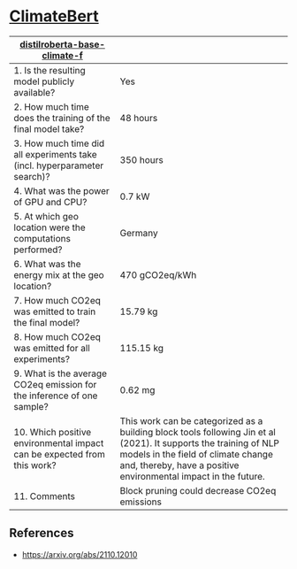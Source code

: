 # [ClimateBert](https://huggingface.co/climatebert)

| [distilroberta-base-climate-f](https://huggingface.co/climatebert/distilroberta-base-climate-f)                                             |                |
|--------------------------------------------------------------------------|----------------|
| 1. Is the resulting model publicly available?                            | Yes            |
| 2. How much time does the training of the final model take?              | 48 hours        |
| 3. How much time did all experiments take (incl. hyperparameter search)? | 350 hours      |
| 4. What was the power of GPU and CPU?                                    | 0.7 kW         |
| 5. At which geo location were the computations performed?                | Germany        |
| 6. What was the energy mix at the geo location?                          | 470 gCO2eq/kWh |
| 7. How much CO2eq was emitted to train the final model?                  | 15.79 kg        |
| 8. How much CO2eq was emitted for all experiments?                       | 115.15 kg       |
| 9. What is the average CO2eq emission for the inference of one sample?   | 0.62 mg        |
| 10. Which positive environmental impact can be expected from this work?  | This work can be categorized as a building block tools following Jin et al (2021). It supports the training of NLP models in the field of climate change and, thereby, have a positive environmental impact in the future. |
| 11. Comments                                                             | Block pruning could decrease CO2eq emissions |

## References

- https://arxiv.org/abs/2110.12010
